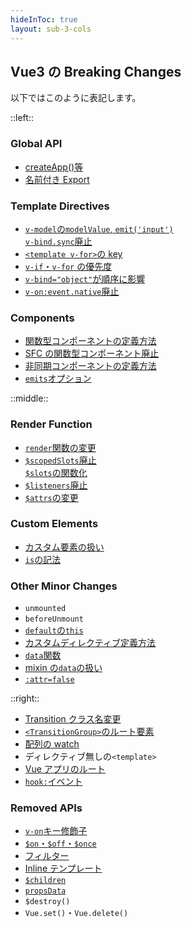 ```yaml
---
hideInToc: true
layout: sub-3-cols
---
```


## Vue3 の Breaking Changes

以下ではこのように表記します。

::left::

### Global API

- [createApp()等](https://v3-migration.vuejs.org/breaking-changes/global-api.html)
- [名前付き Export](https://v3-migration.vuejs.org/breaking-changes/global-api-treeshaking.html)

### Template Directives

- [`v-model`の`modelValue`, `emit('input')`](https://v3-migration.vuejs.org/breaking-changes/v-model.html)  
  [`v-bind.sync`廃止](https://v3-migration.vuejs.org/breaking-changes/v-model.html)
- [`<template v-for>`の key](https://v3-migration.vuejs.org/breaking-changes/key-attribute.html)
- [`v-if`・`v-for` の優先度](https://v3-migration.vuejs.org/breaking-changes/v-if-v-for.html)
- [`v-bind="object"`が順序に影響](https://v3-migration.vuejs.org/breaking-changes/v-bind.html)
- [`v-on:event.native`廃止](https://v3-migration.vuejs.org/breaking-changes/v-on-native-modifier-removed.html)

### Components

- [関数型コンポーネントの定義方法](https://v3-migration.vuejs.org/breaking-changes/functional-components.html)
- [SFC の関数型コンポーネント廃止](https://v3-migration.vuejs.org/breaking-changes/functional-components.html)
- [非同期コンポーネントの定義方法](https://v3-migration.vuejs.org/breaking-changes/async-components.html)
- [`emits`オプション](https://v3-migration.vuejs.org/breaking-changes/emits-option.html)

::middle::

### Render Function

- [`render`関数の変更](https://v3-migration.vuejs.org/breaking-changes/render-function-api.html)
- [`$scopedSlots`廃止](https://v3-migration.vuejs.org/breaking-changes/slots-unification.html)  
  [`$slots`の関数化](https://v3-migration.vuejs.org/breaking-changes/slots-unification.html)
- [`$listeners`廃止](https://v3-migration.vuejs.org/breaking-changes/listeners-removed)
- [`$attrs`の変更](https://v3-migration.vuejs.org/breaking-changes/attrs-includes-class-style.html)

### Custom Elements

- [カスタム要素の扱い](https://v3-migration.vuejs.org/breaking-changes/custom-elements-interop.html)
- [`is`の記法](https://v3-migration.vuejs.org/breaking-changes/custom-elements-interop.html#customized-built-in-elements)

### Other Minor Changes

- `unmounted`
- `beforeUnmount`
- [`default`の`this`](https://v3-migration.vuejs.org/breaking-changes/props-default-this.html)
- [カスタムディレクティブ定義方法](https://v3-migration.vuejs.org/breaking-changes/custom-directives.html)
- [`data`関数](https://v3-migration.vuejs.org/breaking-changes/data-option.html)
- [mixin の`data`の扱い](https://v3-migration.vuejs.org/breaking-changes/data-option.html#mixin-merge-behavior-change)
- [`:attr=false`](https://v3-migration.vuejs.org/breaking-changes/attribute-coercion.html)

::right::

- [Transition クラス名変更](https://v3-migration.vuejs.org/breaking-changes/transition.html)
- [`<TransitionGroup>`のルート要素](https://v3-migration.vuejs.org/breaking-changes/transition-group.html)
- [配列の watch](https://v3-migration.vuejs.org/breaking-changes/watch.html)
- ディレクティブ無しの`<template>`
- [Vue アプリのルート](https://v3-migration.vuejs.org/breaking-changes/mount-changes.html)
- [`hook:`イベント](https://v3-migration.vuejs.org/breaking-changes/vnode-lifecycle-events.html)

### Removed APIs

- [`v-on`キー修飾子](https://v3-migration.vuejs.org/breaking-changes/keycode-modifiers.html)
- [`$on`・`$off`・`$once`](https://v3-migration.vuejs.org/breaking-changes/events-api.html)
- [フィルター](https://v3-migration.vuejs.org/breaking-changes/filters.html)
- [Inline テンプレート](https://v3-migration.vuejs.org/breaking-changes/inline-template-attribute.html)
- [`$children`](https://v3-migration.vuejs.org/breaking-changes/children.html)
- [`propsData`](https://v3-migration.vuejs.org/breaking-changes/props-data.html)
- `$destroy()`
- `Vue.set()`・`Vue.delete()`

<style>
.sub-3-cols {
  zoom: 60%;
}
</style>
